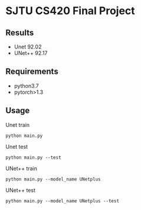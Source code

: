 SJTU CS420 Final Project
================
Results
-------------------
* Unet 92.02
* UNet++ 92.17

Requirements
-------------
* python3.7
* pytorch>1.3


Usage
-------------
Unet train

    python main.py
Unet test

    python main.py --test
UNet++ train
        
    python main.py --model_name UNetplus
UNet++ test

    python main.py --model_name UNetplus --test
